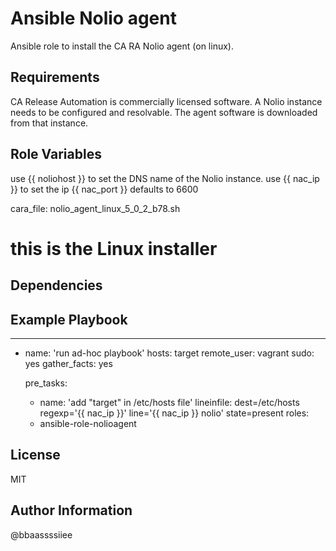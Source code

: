Ansible Nolio agent
=========

Ansible role to install the CA RA Nolio agent (on linux).

Requirements
------------

CA Release Automation is commercially licensed software. A Nolio instance needs to be configured and resolvable. The agent software is downloaded from that instance.

Role Variables
--------------
use {{ noliohost }} to set the DNS name of the Nolio instance.
use {{ nac_ip }} to set the ip
{{ nac_port }} defaults to 6600

cara_file: nolio_agent_linux_5_0_2_b78.sh
# this is the Linux installer

Dependencies
------------



Example Playbook
----------------

---
- name: 'run ad-hoc playbook'
  hosts: target
  remote_user: vagrant
  sudo: yes
  gather_facts: yes

  pre_tasks:
    - name: 'add "target" in /etc/hosts file'
      lineinfile: dest=/etc/hosts regexp='{{ nac_ip }}'
              line='{{ nac_ip }}   nolio'
              state=present
  roles:
    - ansible-role-nolioagent


License
-------
MIT

Author Information
------------------
@bbaassssiiee
